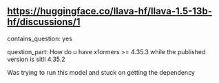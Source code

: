 ## https://huggingface.co/llava-hf/llava-1.5-13b-hf/discussions/1

contains_question: yes

question_part: How do u have xformers >= 4.35.3 while the published version is sitll 4.35.2

Was trying to run this model and stuck on getting the dependency